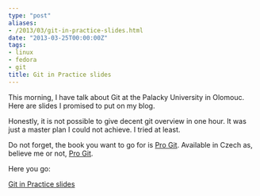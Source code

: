 ```yaml
---
type: "post"
aliases:
- /2013/03/git-in-practice-slides.html
date: "2013-03-25T00:00:00Z"
tags:
- linux
- fedora
- git
title: Git in Practice slides
---
```


This morning, I have talk about Git at the Palacky University in Olomouc. Here
are slides I promised to put on my blog.

Honestly, it is not possible to give decent git overview in one hour. It was
just a master plan I could not achieve. I tried at least.


Do not forget, the book you want to go for is [Pro
Git](http://git-scm.com/book). Available in Czech as, believe me or not, [Pro
Git](http://knihy.nic.cz).

Here you go:

[Git in Practice
slides](http://lzap.fedorapeople.org/presentations/git-in-practice/)

